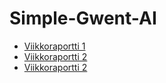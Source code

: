# Simple-Gwent-AI

* [Viikkoraportti 1](https://github.com/tattimus/Simple-Gwent-AI/blob/master/dokumentaatio/viikkoraportti1.pdf)
* [Viikkoraportti 2](https://github.com/tattimus/Simple-Gwent-AI/blob/master/dokumentaatio/viikkoraportti2.pdf)
* [Viikkoraportti 2](https://github.com/tattimus/Simple-Gwent-AI/blob/master/dokumentaatio/viikkoraportti3.pdf)
